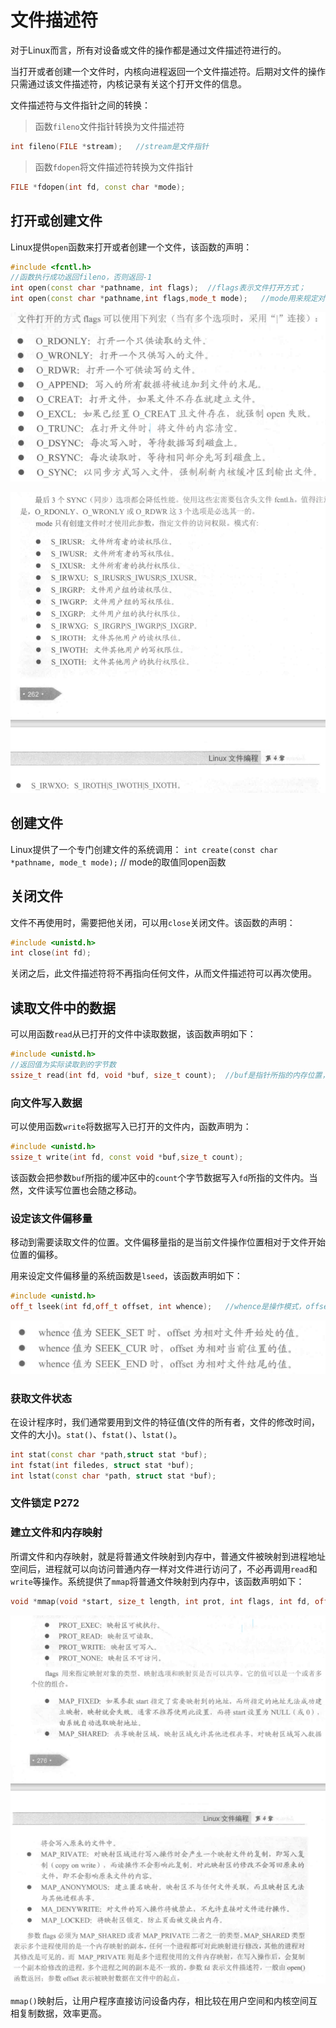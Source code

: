 # 文件描述符
 
 对于Linux而言，所有对设备或文件的操作都是通过文件描述符进行的。

 当打开或者创建一个文件时，内核向进程返回一个文件描述符。后期对文件的操作只需通过该文件描述符，内核记录有关这个打开文件的信息。

 文件描述符与文件指针之间的转换：
 >函数`fileno`文件指针转换为文件描述符
 ```C++
int fileno(FILE *stream);   //stream是文件指针
 ```

 >函数`fdopen`将文件描述符转换为文件指针

 ```C++
FILE *fdopen(int fd, const char *mode);
 ```


## 打开或创建文件

Linux提供`open`函数来打开或者创建一个文件，该函数的声明：

```C++
#include <fcntl.h>
//函数执行成功返回fileno，否则返回-1
int open(const char *pathname, int flags);  //flags表示文件打开方式；
int open(const char *pathname,int flags,mode_t mode);   //mode用来规定对该文件的所有者、文件的用户组及系统中其他用户的访问权限
```

![alt text](image.png)

![alt text](image-1.png)


## 创建文件

Linux提供了一个专门创建文件的系统调用：
`int create(const char *pathname, mode_t mode);`    //  mode的取值同open函数

## 关闭文件

文件不再使用时，需要把他关闭，可以用`close`关闭文件。该函数的声明：
```C++
#include <unistd.h>
int close(int fd);
```
关闭之后，此文件描述符将不再指向任何文件，从而文件描述符可以再次使用。

## 读取文件中的数据

可以用函数`read`从已打开的文件中读取数据，该函数声明如下：
```C++
#include <unistd.h>
//返回值为实际读取到的字节数
ssize_t read(int fd, void *buf, size_t count);  //buf是指针所指的内存位置，count是字节数
```

### 向文件写入数据

可以使用函数`write`将数据写入已打开的文件内，函数声明为：
```C++
#include <unistd.h>
ssize_t write(int fd, const void *buf,size_t count);
```

该函数会把参数`buf`所指的缓冲区中的`count`个字节数据写入`fd`所指的文件内。当然，文件读写位置也会随之移动。

### 设定该文件偏移量

移动到需要读取文件的位置。文件偏移量指的是当前文件操作位置相对于文件开始位置的偏移。

用来设定文件偏移量的系统函数是`lseed`，该函数声明如下：

```C++
#include <unistd.h>
off_t lseek(int fd,off_t offset, int whence);   //whence是操作模式，offset是偏移量大小
```
![alt text](image-2.png)



### 获取文件状态

在设计程序时，我们通常要用到文件的特征值(文件的所有者，文件的修改时间，文件的大小)。`stat()`、`fstat()`、`lstat()`。
```C++
int stat(const char *path,struct stat *buf);
int fstat(int filedes, struct stat *buf);
int lstat(const char *path, struct stat *buf);
```


### 文件锁定 P272


### 建立文件和内存映射

所谓文件和内存映射，就是将普通文件映射到内存中，普通文件被映射到进程地址空间后，进程就可以向访问普通内存一样对文件进行访问了，不必再调用`read`和`write`等操作。系统提供了`mmap`将普通文件映射到内存中，该函数声明如下：
```C++
void *mmap(void *start, size_t length, int prot, int flags, int fd, off_t offset);  //参数start是映射区的起始地址，通常为NULL；Length表示映射数据的长度，即文件需要映射到内存中的数据的大小；prot表示映射区保护方式
```

![alt text](image-3.png)

`mmap()`映射后，让用户程序直接访问设备内存，相比较在用户空间和内核空间互相复制数据，效率更高。





